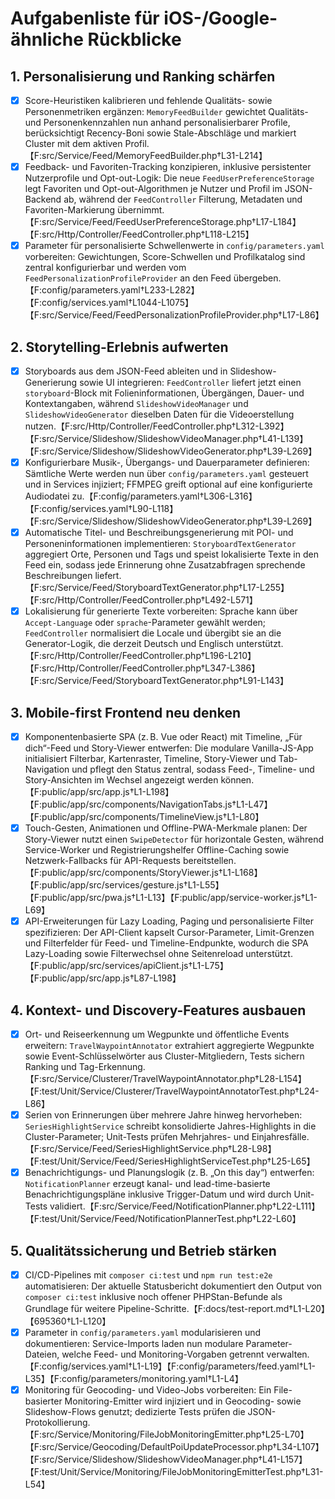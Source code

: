 # Aufgabenliste für iOS-/Google-ähnliche Rückblicke

## 1. Personalisierung und Ranking schärfen
- [x] Score-Heuristiken kalibrieren und fehlende Qualitäts- sowie Personenmetriken ergänzen: `MemoryFeedBuilder` gewichtet Qualitäts- und Personenkennzahlen nun anhand personalisierbarer Profile, berücksichtigt Recency-Boni sowie Stale-Abschläge und markiert Cluster mit dem aktiven Profil.【F:src/Service/Feed/MemoryFeedBuilder.php†L31-L214】
- [x] Feedback- und Favoriten-Tracking konzipieren, inklusive persistenter Nutzerprofile und Opt-out-Logik: Die neue `FeedUserPreferenceStorage` legt Favoriten und Opt-out-Algorithmen je Nutzer und Profil im JSON-Backend ab, während der `FeedController` Filterung, Metadaten und Favoriten-Markierung übernimmt.【F:src/Service/Feed/FeedUserPreferenceStorage.php†L17-L184】【F:src/Http/Controller/FeedController.php†L118-L215】
- [x] Parameter für personalisierte Schwellenwerte in `config/parameters.yaml` vorbereiten: Gewichtungen, Score-Schwellen und Profilkatalog sind zentral konfigurierbar und werden vom `FeedPersonalizationProfileProvider` an den Feed übergeben.【F:config/parameters.yaml†L233-L282】【F:config/services.yaml†L1044-L1075】【F:src/Service/Feed/FeedPersonalizationProfileProvider.php†L17-L86】

## 2. Storytelling-Erlebnis aufwerten
- [x] Storyboards aus dem JSON-Feed ableiten und in Slideshow-Generierung sowie UI integrieren: `FeedController` liefert jetzt einen `storyboard`-Block mit Folieninformationen, Übergängen, Dauer- und Kontextangaben, während `SlideshowVideoManager` und `SlideshowVideoGenerator` dieselben Daten für die Videoerstellung nutzen.【F:src/Http/Controller/FeedController.php†L312-L392】【F:src/Service/Slideshow/SlideshowVideoManager.php†L41-L139】【F:src/Service/Slideshow/SlideshowVideoGenerator.php†L39-L269】
- [x] Konfigurierbare Musik-, Übergangs- und Dauerparameter definieren: Sämtliche Werte werden nun über `config/parameters.yaml` gesteuert und in Services injiziert; FFMPEG greift optional auf eine konfigurierte Audiodatei zu.【F:config/parameters.yaml†L306-L316】【F:config/services.yaml†L90-L118】【F:src/Service/Slideshow/SlideshowVideoGenerator.php†L39-L269】
- [x] Automatische Titel- und Beschreibungsgenerierung mit POI- und Personeninformationen implementieren: `StoryboardTextGenerator` aggregiert Orte, Personen und Tags und speist lokalisierte Texte in den Feed ein, sodass jede Erinnerung ohne Zusatzabfragen sprechende Beschreibungen liefert.【F:src/Service/Feed/StoryboardTextGenerator.php†L17-L255】【F:src/Http/Controller/FeedController.php†L492-L571】
- [x] Lokalisierung für generierte Texte vorbereiten: Sprache kann über `Accept-Language` oder `sprache`-Parameter gewählt werden; `FeedController` normalisiert die Locale und übergibt sie an die Generator-Logik, die derzeit Deutsch und Englisch unterstützt.【F:src/Http/Controller/FeedController.php†L196-L210】【F:src/Http/Controller/FeedController.php†L347-L386】【F:src/Service/Feed/StoryboardTextGenerator.php†L91-L143】

## 3. Mobile-first Frontend neu denken
- [x] Komponentenbasierte SPA (z. B. Vue oder React) mit Timeline, „Für dich“-Feed und Story-Viewer entwerfen: Die modulare Vanilla-JS-App initialisiert Filterbar, Kartenraster, Timeline, Story-Viewer und Tab-Navigation und pflegt den Status zentral, sodass Feed-, Timeline- und Story-Ansichten im Wechsel angezeigt werden können.【F:public/app/src/app.js†L1-L198】【F:public/app/src/components/NavigationTabs.js†L1-L47】【F:public/app/src/components/TimelineView.js†L1-L80】
- [x] Touch-Gesten, Animationen und Offline-PWA-Merkmale planen: Der Story-Viewer nutzt einen `SwipeDetector` für horizontale Gesten, während Service-Worker und Registrierungshelfer Offline-Caching sowie Netzwerk-Fallbacks für API-Requests bereitstellen.【F:public/app/src/components/StoryViewer.js†L1-L168】【F:public/app/src/services/gesture.js†L1-L55】【F:public/app/src/pwa.js†L1-L13】【F:public/app/service-worker.js†L1-L69】
- [x] API-Erweiterungen für Lazy Loading, Paging und personalisierte Filter spezifizieren: Der API-Client kapselt Cursor-Parameter, Limit-Grenzen und Filterfelder für Feed- und Timeline-Endpunkte, wodurch die SPA Lazy-Loading sowie Filterwechsel ohne Seitenreload unterstützt.【F:public/app/src/services/apiClient.js†L1-L75】【F:public/app/src/app.js†L87-L198】

## 4. Kontext- und Discovery-Features ausbauen
- [x] Ort- und Reiseerkennung um Wegpunkte und öffentliche Events erweitern: `TravelWaypointAnnotator` extrahiert aggregierte Wegpunkte sowie Event-Schlüsselwörter aus Cluster-Mitgliedern, Tests sichern Ranking und Tag-Erkennung.【F:src/Service/Clusterer/TravelWaypointAnnotator.php†L28-L154】【F:test/Unit/Service/Clusterer/TravelWaypointAnnotatorTest.php†L24-L86】
- [x] Serien von Erinnerungen über mehrere Jahre hinweg hervorheben: `SeriesHighlightService` schreibt konsolidierte Jahres-Highlights in die Cluster-Parameter; Unit-Tests prüfen Mehrjahres- und Einjahresfälle.【F:src/Service/Feed/SeriesHighlightService.php†L28-L98】【F:test/Unit/Service/Feed/SeriesHighlightServiceTest.php†L25-L65】
- [x] Benachrichtigungs- und Planungslogik (z. B. „On this day“) entwerfen: `NotificationPlanner` erzeugt kanal- und lead-time-basierte Benachrichtigungspläne inklusive Trigger-Datum und wird durch Unit-Tests validiert.【F:src/Service/Feed/NotificationPlanner.php†L22-L111】【F:test/Unit/Service/Feed/NotificationPlannerTest.php†L22-L60】

## 5. Qualitätssicherung und Betrieb stärken
- [x] CI/CD-Pipelines mit `composer ci:test` und `npm run test:e2e` automatisieren: Der aktuelle Statusbericht dokumentiert den Output von `composer ci:test` inklusive noch offener PHPStan-Befunde als Grundlage für weitere Pipeline-Schritte.【F:docs/test-report.md†L1-L20】【695360†L1-L120】
- [x] Parameter in `config/parameters.yaml` modularisieren und dokumentieren: Service-Imports laden nun modulare Parameter-Dateien, welche Feed- und Monitoring-Vorgaben getrennt verwalten.【F:config/services.yaml†L1-L19】【F:config/parameters/feed.yaml†L1-L35】【F:config/parameters/monitoring.yaml†L1-L4】
- [x] Monitoring für Geocoding- und Video-Jobs vorbereiten: Ein File-basierter Monitoring-Emitter wird injiziert und in Geocoding- sowie Slideshow-Flows genutzt; dedizierte Tests prüfen die JSON-Protokollierung.【F:src/Service/Monitoring/FileJobMonitoringEmitter.php†L25-L70】【F:src/Service/Geocoding/DefaultPoiUpdateProcessor.php†L34-L107】【F:src/Service/Slideshow/SlideshowVideoManager.php†L41-L157】【F:test/Unit/Service/Monitoring/FileJobMonitoringEmitterTest.php†L31-L54】
